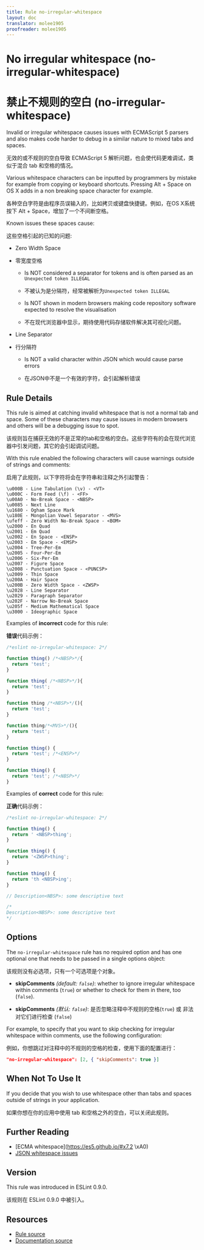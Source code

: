 ```yaml
---
title: Rule no-irregular-whitespace
layout: doc
translator: molee1905
proofreader: molee1905
---
```

<!-- Note: No pull requests accepted for this file. See README.md in the root directory for details. -->

# No irregular whitespace (no-irregular-whitespace)

# 禁止不规则的空白 (no-irregular-whitespace)

Invalid or irregular whitespace causes issues with ECMAScript 5 parsers and also makes code harder to debug in a similar nature to mixed tabs and spaces.

无效的或不规则的空白导致 ECMAScript 5 解析问题，也会使代码更难调试，类似于混合 tab 和空格的情况。

Various whitespace characters can be inputted by programmers by mistake for example from copying or keyboard shortcuts. Pressing Alt + Space on OS X adds in a non breaking space character for example.

各种空白字符是由程序员误输入的，比如拷贝或键盘快捷键。例如，在OS X系统按下 Alt + Space，增加了一个不间断空格。

Known issues these spaces cause:

这些空格引起的已知的问题:

* Zero Width Space

* 零宽度空格

    * Is NOT considered a separator for tokens and is often parsed as an `Unexpected token ILLEGAL`

    * 不被认为是分隔符，经常被解析为`Unexpected token ILLEGAL`

    * Is NOT shown in modern browsers making code repository software expected to resolve the visualisation

    * 不在现代浏览器中显示，期待使用代码存储软件解决其可视化问题。

* Line Separator

* 行分隔符

    * Is NOT a valid character within JSON which would cause parse errors

    * 在JSON中不是一个有效的字符，会引起解析错误

## Rule Details

This rule is aimed at catching invalid whitespace that is not a normal tab and space. Some of these characters may cause issues in modern browsers and others will be a debugging issue to spot.

该规则旨在捕获无效的不是正常的tab和空格的空白。这些字符有的会在现代浏览器中引发问题，其它的会引起调试问题。

With this rule enabled the following characters will cause warnings outside of strings and comments:

启用了此规则，以下字符将会在字符串和注释之外引起警告：

    \u000B - Line Tabulation (\v) - <VT>
    \u000C - Form Feed (\f) - <FF>
    \u00A0 - No-Break Space - <NBSP>
    \u0085 - Next Line
    \u1680 - Ogham Space Mark
    \u180E - Mongolian Vowel Separator - <MVS>
    \ufeff - Zero Width No-Break Space - <BOM>
    \u2000 - En Quad
    \u2001 - Em Quad
    \u2002 - En Space - <ENSP>
    \u2003 - Em Space - <EMSP>
    \u2004 - Tree-Per-Em
    \u2005 - Four-Per-Em
    \u2006 - Six-Per-Em
    \u2007 - Figure Space
    \u2008 - Punctuation Space - <PUNCSP>
    \u2009 - Thin Space
    \u200A - Hair Space
    \u200B - Zero Width Space - <ZWSP>
    \u2028 - Line Separator
    \u2029 - Paragraph Separator
    \u202F - Narrow No-Break Space
    \u205f - Medium Mathematical Space
    \u3000 - Ideographic Space

Examples of **incorrect** code for this rule:

**错误**代码示例：

```js
/*eslint no-irregular-whitespace: 2*/

function thing() /*<NBSP>*/{
  return 'test';
}

function thing( /*<NBSP>*/){
  return 'test';
}

function thing /*<NBSP>*/(){
  return 'test';
}

function thing᠎/*<MVS>*/(){
  return 'test';
}

function thing() {
  return 'test'; /*<ENSP>*/
}

function thing() {
  return 'test'; /*<NBSP>*/
}
```

Examples of **correct** code for this rule:

**正确**代码示例：

```js
/*eslint no-irregular-whitespace: 2*/

function thing() {
  return ' <NBSP>thing';
}

function thing() {
  return '​<ZWSP>thing';
}

function thing() {
  return 'th <NBSP>ing';
}

// Description<NBSP>: some descriptive text

/*
Description<NBSP>: some descriptive text
*/
```

## Options

The `no-irregular-whitespace` rule has no required option and has one optional one that needs to be passed in a single options object:

该规则没有必选项，只有一个可选项是个对象。

* **skipComments** *(default: `false`)*: whether to ignore irregular whitespace within comments (`true`) or whether to check for them in there, too (`false`).

* **skipComments** *(默认: `false`)*: 是否忽略注释中不规则的空格(`true`) 或 非法对它们进行检查 (`false`)

For example, to specify that you want to skip checking for irregular whitespace within comments, use the following configuration:

例如，你想跳过对注释中的不规则的空格的检查，使用下面的配置进行：

```json
"no-irregular-whitespace": [2, { "skipComments": true }]
```

## When Not To Use It

If you decide that you wish to use whitespace other than tabs and spaces outside of strings in your application.

如果你想在你的应用中使用 tab 和空格之外的空白，可以关闭此规则。

## Further Reading

* [ECMA whitespace](https://es5.github.io/#x7.2 \xA0)
* [JSON whitespace issues](http://timelessrepo.com/json-isnt-a-javascript-subset)

## Version

This rule was introduced in ESLint 0.9.0.

该规则在 ESLint 0.9.0 中被引入。

## Resources

* [Rule source](https://github.com/eslint/eslint/tree/master/lib/rules/no-irregular-whitespace.js)
* [Documentation source](https://github.com/eslint/eslint/tree/master/docs/rules/no-irregular-whitespace.md)
